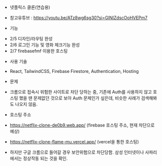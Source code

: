 
* 넷플릭스 클론(연습용)
- 참고유튜브 : https://youtu.be/ATz8wg6sg30?si=GlNIZdscOoHVEPm7


* 기능
- 2/5 디자인/라우팅 완성
- 2/6 로그인 기능 및 영화 체크기능 완성
- 2/7 firebasefmf 이용한 호스팅

* 사용 기술
 - React, TailwindCSS, Firebase Firestore, Authentication, Hosting


 * 문제
 - 크롬으로 접속시 위험한 사이트로 차단 당하는 중, 기존에 Auth를 사용하지 않고 호스팅 했을 땐 문제없던 것으로 보아 Auth 문제인가 싶은데,
 비슷한 사례가 검색해봐도 나오지 않음.

* 호스팅 주소
 - https://netflix-clone-de0b9.web.app/  (firebase 호스팅 주소, 현재 차단으로 예상)

 - https://netflix-clone-flame-mu.vercel.app/ (vercel을 통한 호스팅)

 - 하지만 구글 크롬으로 들어갈 경우 보안위험으로 차단당함. 삼성 인터넷이나 사파리에서는 정상작동 되는 것을 확인.